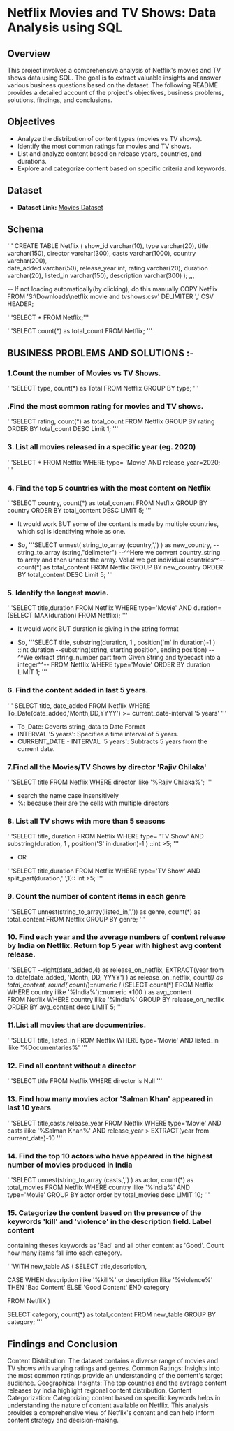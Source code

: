 # Netflix Movies and TV Shows: Data Analysis using SQL

## Overview
This project involves a comprehensive analysis of Netflix's movies and TV shows data using SQL. The goal is to extract valuable insights and answer various business questions based on the dataset. The following README provides a detailed account of the project's objectives, business problems, solutions, findings, and conclusions.

## Objectives
- Analyze the distribution of content types (movies vs TV shows).
- Identify the most common ratings for movies and TV shows.
- List and analyze content based on release years, countries, and durations.
- Explore and categorize content based on specific criteria and keywords.

## Dataset
- **Dataset Link:** [Movies Dataset](https://www.kaggle.com/datasets/shivamb/netflix-shows?resource=download)

## Schema
'''
CREATE TABLE Netflix
 ( 
  show_id			varchar(10),
  type				varchar(20),
  title				varchar(150),
  director			varchar(300),
  casts				varchar(1000),
  country			varchar(200),			
  date_added		varchar(50),
  release_year	    int,
  rating			varchar(20),
  duration			varchar(20),
  listed_in			varchar(150),
  description		varchar(300)
 );
 ,,,

-- If not loading automatically(by clicking), do this manually
	COPY Netflix FROM 'S:\Downloads\netflix movie and tvshows.csv' DELIMITER ',' CSV HEADER;
	
'''SELECT * FROM Netflix;'''

'''SELECT count(*) as total_count
FROM Netflix;
'''





## BUSINESS PROBLEMS AND SOLUTIONS :-


### 1.Count the number of Movies vs TV Shows.

'''SELECT type, count(*) as Total
FROM Netflix
GROUP BY type;
'''

### .Find the most common rating for movies and TV shows.

'''SELECT rating, count(*) as total_count
FROM Netflix
GROUP BY rating
ORDER BY total_count DESC
Limit 1;
'''

### 3. List all movies released in a specific year (eg. 2020)

'''SELECT *
FROM Netflix
WHERE 
	type= 'Movie' 
	AND 
	release_year=2020;
'''

### 4. Find the top 5 countries with the most content on Netflix
	
'''SELECT country, count(*) as total_content
FROM Netflix
GROUP BY country
ORDER BY total_content DESC
LIMIT 5;
'''
- It would work BUT some of the content is made by multiple countries, which sql is identifying whole as one. 

- So,
'''SELECT 
	unnest( string_to_array (country,',') ) as new_country,
	-- string_to_array (string,"delimeter")
	--^^Here we convert country_string to array and then unnest the array. Volla! we get individual countries^^--
	count(*) as total_content
FROM Netflix
GROUP BY new_country
ORDER BY total_content DESC
Limit 5;
'''

### 5. Identify the longest movie.

'''SELECT title,duration 
FROM Netflix
WHERE type='Movie' AND duration=(SELECT MAX(duration) FROM Netflix);
'''
- It would work BUT duration is giving in the string format

- So,
'''SELECT title, 
	substring(duration, 1 , position('m' in duration)-1 ) ::int duration
	--substring(string, starting position, ending position)
	--^^We extract string_number part from Given String and typecast into a integer^^--
FROM Netflix
WHERE type='Movie'
ORDER BY duration 
LIMIT 1;
'''

### 6. Find the content added in last 5 years.

''' SELECT title, date_added
FROM Netflix
WHERE
	 To_Date(date_added,'Month,DD,YYYY') >= current_date-interval '5 years'
  '''
- To_Date: Coverts string_data to Date Format
- INTERVAL '5 years': Specifies a time interval of 5 years.
- CURRENT_DATE - INTERVAL '5 years': Subtracts 5 years from the current date.


### 7.Find all the Movies/TV Shows by director 'Rajiv Chilaka'

'''SELECT title
FROM Netflix
WHERE director ilike '%Rajiv Chilaka%';
'''
- search the name case insensitively
- %: because their are the cells with multiple directors


### 8. List all TV shows with more than 5 seasons

 '''SELECT title, duration 
 FROM Netflix
 WHERE type= 'TV Show' 
 	   AND
	   substring(duration, 1 , position('S' in duration)-1 ) ::int >5;
'''
- OR

'''SELECT title,duration
FROM Netflix
WHERE type='TV Show'
	  AND
	  split_part(duration,' ',1):: int >5;
'''

### 9. Count the number of content items in each genre

'''SELECT
		unnest(string_to_array(listed_in,',')) as genre, 
		count(*) as total_content
FROM Netflix
GROUP BY genre;
'''

### 10. Find each year and the average numbers of content release by India on Netflix. Return top 5 year with highest avg content release.

'''SELECT 
	--right(date_added,4) as release_on_netflix,
	EXTRACT(year from  to_date(date_added, 'Month, DD, YYYY') ) as release_on_netflix,
	count(*) as total_content,
	round( count(*)::numeric / (SELECT count(*) FROM Netflix WHERE country ilike '%India%')::numeric *100 ) as avg_content  
FROM Netflix
WHERE country ilike '%India%'
GROUP BY release_on_netflix
ORDER BY avg_content desc
LIMIT 5;
'''

### 11.List all movies that are documentries.

'''SELECT title, listed_in
FROM Netflix
WHERE 
     type='Movie'
	 AND
	 listed_in ilike '%Documentaries%'
'''	 
	 
### 12. Find all content without a director

'''SELECT title
FROM Netflix
WHERE director is Null
'''

### 13. Find how many movies actor 'Salman Khan' appeared in last 10 years

'''SELECT title,casts,release_year
FROM Netflix
WHERE type='Movie'
	  AND
	  casts ilike '%Salman Khan%'
	  AND
      release_year > EXTRACT(year from current_date)-10
'''  

### 14. Find the top 10 actors who have appeared in the highest number of movies produced in India

'''SELECT 
	unnest(string_to_array (casts,',') ) as actor,
	count(*) as total_movies
FROM Netflix
WHERE country ilike '%India%'
	  AND
	  type='Movie'
GROUP BY actor
order by total_movies desc
LIMIT 10;
'''

### 15. Categorize the content based on the presence of the keywords 'kill' and 'violence' in the description field. Label content 
containing theses keywords as 'Bad' and all other content as 'Good'. Count how many items fall into each category.

'''WITH new_table
AS
(
  SELECT title,description,

  CASE
      WHEN description ilike '%kill%' or description ilike '%violence%'  
	  THEN 'Bad Content'
	  ELSE 'Good Content'
  END category

  FROM NetfliX
)

SELECT category, count(*) as total_content
FROM new_table
GROUP BY category;
'''

## Findings and Conclusion
Content Distribution: The dataset contains a diverse range of movies and TV shows with varying ratings and genres.
Common Ratings: Insights into the most common ratings provide an understanding of the content's target audience.
Geographical Insights: The top countries and the average content releases by India highlight regional content distribution.
Content Categorization: Categorizing content based on specific keywords helps in understanding the nature of content available on Netflix.
This analysis provides a comprehensive view of Netflix's content and can help inform content strategy and decision-making.
